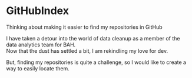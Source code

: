 # GitHubIndex
Thinking about making it easier to find my repositories in GitHub

I have taken a detour into the world of data cleanup as a member of the data analytics team for BAH.  
Now that the dust has settled a bit, I am rekindling my love for dev.  

But, finding my repositories is quite a challenge, so I would like to create a way to easily locate them.
